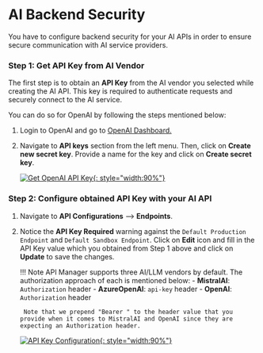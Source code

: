 # AI Backend Security

You have to configure backend security for your AI APIs in order to ensure secure communication with AI service providers.

### Step 1: Get API Key from AI Vendor

The first step is to obtain an **API Key** from the AI vendor you selected while creating the AI API. This key is required to authenticate requests and securely connect to the AI service.

You can do so for OpenAI by following the steps mentioned below:

1. Login to OpenAI and go to <a href='https://platform.openai.com/api-keys'>OpenAI Dashboard.</a>
2. Navigate to **API keys** section from the left menu. Then, click on **Create new secret key**. Provide a name for the key and click on **Create secret key**.

    [![Get OpenAI API Key]({{base_path}}/assets/img/learn/ai-gateway/openai-api-key-generation.png){: style="width:90%"}]({{base_path}}/assets/img/learn/ai-gateway/openai-api-key-generation.png)


### Step 2: Configure obtained API Key with your AI API

1. Navigate to **API Configurations** --> **Endpoints**.
2. Notice the **API Key Required** warning against the `Default Production Endpoint` and `Default Sandbox Endpoint`. Click on **Edit** icon and fill in the API Key value which you obtained from Step 1 above and click on **Update** to save the changes.

    !!! Note
            API Manager supports three AI/LLM vendors by default. The authorization approach of each is mentioned below: 
        - **MistralAI**: `Authorization` header
        - **AzureOpenAI**: `api-key` header
        - **OpenAI**: `Authorization` header

        Note that we prepend "Bearer " to the header value that you provide when it comes to MistralAI and OpenAI since they are expecting an Authorization header.

    [![API Key Configuration]({{base_path}}/assets/img/learn/ai-gateway/ai-api-configure-backend-security.png){: style="width:90%"}]({{base_path}}/assets/img/learn/ai-gateway/ai-api-configure-backend-security.png)
